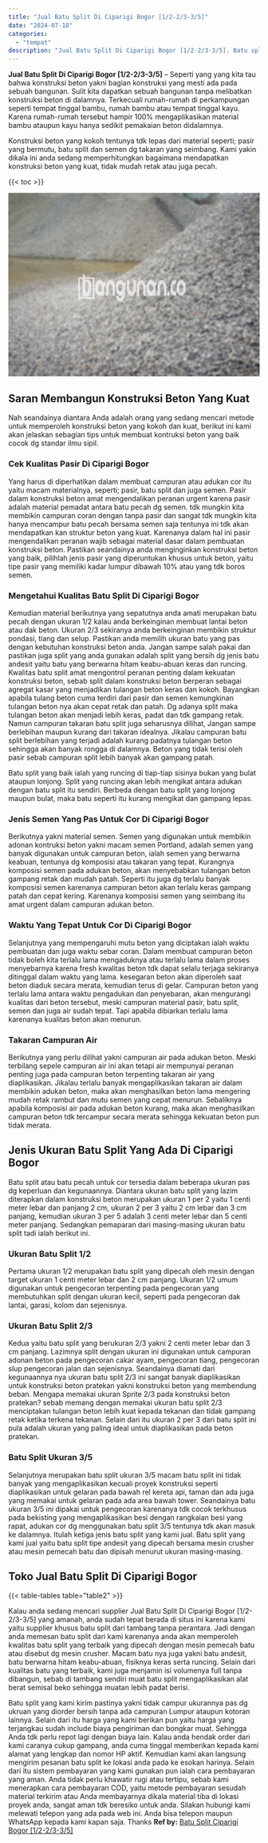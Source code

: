 ```yaml
---
title: "Jual Batu Split Di Ciparigi Bogor [1/2-2/3-3/5]"
date: "2024-07-18"
categories: 
  - "tempat"
description: "Jual Batu Split Di Ciparigi Bogor [1/2-2/3-3/5]. Batu split yang kami kirim pastinya yakni tidak campur ukurannya pas dg ukruan yang diorder bersih tanpa ada..."
---
```


**Jual Batu Split Di Ciparigi Bogor \[1/2-2/3-3/5\]** – Seperti yang yang kita tau bahwa konstruksi beton yakni bagian konstruksi yang mesti ada pada sebuah bangunan. Sulit kita dapatkan sebuah bangunan tanpa melibatkan konstruksi beton di dalamnya. Terkecuali rumah-rumah di perkampungan seperti tempat tinggal bambu, rumah bambu atau tempat tinggal kayu. Karena rumah-rumah tersebut hampir 100% mengaplikasikan material bambu ataupun kayu hanya sedikit pemakaian beton didalamnya.

Konstruksi beton yang kokoh tentunya tdk lepas dari material seperti; pasir yang bermutu, batu split dan semen dg takaran yang seimbang. Kami yakin dikala ini anda sedang memperhitungkan bagaimana mendapatkan konstruksi beton yang kuat, tidak mudah retak atau juga pecah.

{{< toc >}}

![Jual Batu Split Di Ciparigi Bogor [1/2-2/3-3/5]](/images/jual-batu-split-34.png)

## Saran Membangun Konstruksi Beton Yang Kuat

Nah seandainya diantara Anda adalah orang yang sedang mencari metode untuk memperoleh konstruksi beton yang kokoh dan kuat, berikut ini kami akan jelaskan sebagian tips untuk membuat kontruksi beton yang baik cocok dg standar ilmu sipil.

### Cek Kualitas Pasir Di Ciparigi Bogor

Yang harus di diperhatikan dalam membuat campuran atau adukan cor itu yaitu macam materialnya, seperti; pasir, batu split dan juga semen. Pasir dalam konstruksi beton amat mengendalikan peranan urgent karena pasir adalah material pemadat antara batu pecah dg semen. tdk mungkin kita membikin campuran coran dengan tanpa pasir dan sangat tdk mungkin kita hanya mencampur batu pecah bersama semen saja tentunya ini tdk akan mendapatkan kan struktur beton yang kuat. Karenanya dalam hal ini pasir mengendalikan peranan wajib sebagai material dasar dalam pembuatan konstruksi beton. Pastikan seandainya anda menginginkan konstruksi beton yang baik, pilihlah jenis pasir yang diperuntukan khusus untuk beton, yaitu tipe pasir yang memiliki kadar lumpur dibawah 10% atau yang tdk boros semen.

### Mengetahui Kualitas Batu Split Di Ciparigi Bogor

Kemudian material berikutnya yang sepatutnya anda amati merupakan batu pecah dengan ukuran 1/2 kalau anda berkeinginan membuat lantai beton atau dak beton. Ukuran 2/3 sekiranya anda berkeinginan membikin struktur pondasi, tiang dan selup. Pastikan anda memilih ukuran batu yang pas dengan kebutuhan konstruksi beton anda. Jangan sampe salah pakai dan pastikan juga split yang anda gunakan adalah split yang bersih dg jenis batu andesit yaitu batu yang berwarna hitam keabu-abuan keras dan runcing. Kwalitas batu split amat mengontrol peranan penting dalam kekuatan konstruksi beton, sebab split dalam konstruksi beton berperan sebagai agregat kasar yang menjadikan tulangan beton keras dan kokoh. Bayangkan apabila tulang beton cuma terdiri dari pasir dan semen kemungkinan tulangan beton nya akan cepat retak dan patah. Dg adanya split maka tulangan beton akan menjadi lebih keras, padat dan tdk gampang retak. Namun campuran takaran batu split juga seharusnya dilihat, Jangan sampe berlebihan maupun kurang dari takaran idealnya. Jikalau campuran batu split berlebihan yang terjadi adalah kurang padatnya tulangan beton sehingga akan banyak rongga di dalamnya. Beton yang tidak terisi oleh pasir sebab campuran split lebih banyak akan gampang patah.

Batu split yang baik ialah yang runcing di tiap-tiap sisinya bukan yang bulat ataupun lonjong. Split yang runcing akan lebih mengikat antara adukan dengan batu split itu sendiri. Berbeda dengan batu split yang lonjong maupun bulat, maka batu seperti itu kurang mengikat dan gampang lepas.

### Jenis Semen Yang Pas Untuk Cor Di Ciparigi Bogor

Berikutnya yakni material semen. Semen yang digunakan untuk membikin adonan kontruksi beton yakni macam semen Portland, adalah semen yang banyak digunakan untuk campuran beton, ialah semen yang berwarna keabuan, tentunya dg komposisi atau takaran yang tepat. Kurangnya komposisi semen pada adukan beton, akan menyebabkan tulangan beton gampang retak dan mudah patah. Seperti itu juga dg terlalu banyak komposisi semen karenanya campuran beton akan terlalu keras gampang patah dan cepat kering. Karenanya komposisi semen yang seimbang itu amat urgent dalam campuran adukan beton.

### Waktu Yang Tepat Untuk Cor Di Ciparigi Bogor

Selanjutnya yang mempengaruhi mutu beton yang diciptakan ialah waktu pembuatan dan juga waktu sebar coran. Dalam membuat campuran beton tidak boleh kita terlalu lama mengaduknya atau terlalu lama dalam proses menyebarnya karena fresh kwalitas beton tdk dapat selalu terjaga sekiranya ditinggal dalam waktu yang lama. kesegaran beton akan diperoleh saat beton diaduk secara merata, kemudian terus di gelar. Campuran beton yang terlalu lama antara waktu pengadukan dan penyebaran, akan mengurangi kualitas dari beton tersebut, meski campuran material pasir, batu split, semen dan juga air sudah tepat. Tapi apabila dibiarkan terlalu lama karenanya kualitas beton akan menurun.

### Takaran Campuran Air

Berikutnya yang perlu dilihat yakni campuran air pada adukan beton. Meski terbilang sepele campuran air ini akan tetapi air mempunyai peranan penting juga pada campuran beton terpenting takaran air yang diaplikasikan. Jikalau terlalu banyak mengaplikasikan takaran air dalam membikin adukan beton, maka akan menghasilkan beton lama mengering mudah retak rambut dan mutu semen yang cepat menurun. Sebaliknya apabila komposisi air pada adukan beton kurang, maka akan menghasilkan campuran beton tdk tercampur secara merata sehingga kekuatan beton pun tidak merata.

## Jenis Ukuran Batu Split Yang Ada Di Ciparigi Bogor

Batu split atau batu pecah untuk cor tersedia dalam beberapa ukuran pas dg keperluan dan kegunaannya. Diantara ukuran batu split yang lazim diterapkan dalam konstruksi beton merupakan ukuran 1 per 2 yaitu 1 centi meter lebar dan panjang 2 cm, ukuran 2 per 3 yaitu 2 cm lebar dan 3 cm panjang, kemudian ukuran 3 per 5 adalah 3 centi meter lebar dan 5 centi meter panjang. Sedangkan pemaparan dari masing-masing ukuran batu split tadi ialah berikut ini.

### Ukuran Batu Split 1/2

Pertama ukuran 1/2 merupakan batu split yang dipecah oleh mesin dengan target ukuran 1 centi meter lebar dan 2 cm panjang. Ukuran 1/2 umum digunakan untuk pengecoran terpenting pada pengecoran yang membutuhkan split dengan ukuran kecil, seperti pada pengecoran dak lantai, garasi, kolom dan sejenisnya.

### Ukuran Batu Split 2/3

Kedua yaitu batu split yang berukuran 2/3 yakni 2 centi meter lebar dan 3 cm panjang. Lazimnya split dengan ukuran ini digunakan untuk campuran adonan beton pada pengecoran cakar ayam, pengecoran tiang, pengecoran slup pengecoran jalan dan sejenisnya. Seandainya diamati dari kegunaannya nya ukuran batu split 2/3 ini sangat banyak diaplikasikan untuk konstruksi beton pratekan yakni konstruksi beton yang membendung beban. Mengapa memakai ukuran Sprite 2/3 pada konstruksi beton pratekan? sebab memang dengan memakai ukuran batu split 2/3 menciptakan tulangan beton lebih kuat kepada tekanan dan tidak gampang retak ketika terkena tekanan. Selain dari itu ukuran 2 per 3 dari batu split ini pula adalah ukuran yang paling ideal untuk diaplikasikan pada beton pratekan.

### Batu Split Ukuran 3/5

Selanjutnya merupakan batu split ukuran 3/5 macam batu split ini tidak banyak yang mengaplikasikan kecuali proyek konstruksi seperti diaplikasikan untuk gelaran pada bawah rel kereta api, taman dan ada juga yang memakai untuk gelaran pada ada area bawah tower. Seandainya batu ukuran 3/5 ini dipakai untuk pengecoran karenanya tdk cocok terkhusus pada bekisting yang mengaplikasikan besi dengan rangkaian besi yang rapat, adukan cor dg menggunakan batu split 3/5 tentunya tdk akan masuk ke dalamnya. Itulah ketiga jenis batu split yang kami jual. Batu split yang kami jual yaitu batu split tipe andesit yang dipecah bersama mesin crusher atau mesin pemecah batu dan dipisah menurut ukuran masing-masing.

## Toko Jual Batu Split Di Ciparigi Bogor

{{< table-tables table="table2" >}}

Kalau anda sedang mencari supplier Jual Batu Split Di Ciparigi Bogor \[1/2-2/3-3/5\] yang amanah, anda sudah tepat berada di situs ini karena kami yaitu supplier khusus batu split dari tambang tanpa perantara. Jadi dengan anda memesan batu split dari kami karenanya anda akan memperoleh kwalitas batu split yang terbaik yang dipecah dengan mesin pemecah batu atau disebut dg mesin crusher. Macam batu nya juga yakni batu andesit, batu berwarna hitam keabu-abuan, fisiknya keras serta runcing. Selain dari kualitas batu yang terbaik, kami juga menjamin isi volumenya full tanpa dibangun, sebab di tambang sendiri muat batu split mengaplikasikan alat berat semisal beko sehingga muatan lebih padat berisi.

Batu split yang kami kirim pastinya yakni tidak campur ukurannya pas dg ukruan yang diorder bersih tanpa ada campuran Lumpur ataupun kotoran lainnya. Selain dari itu harga yang kami berikan pun yaitu harga yang terjangkau sudah include biaya pengiriman dan bongkar muat. Sehingga Anda tdk perlu repot lagi dengan biaya lain. Kalau anda hendak order dari kami caranya cukup gampang, anda cuma tinggal memberikan kepada kami alamat yang lengkap dan nomor HP aktif. Kemudian kami akan langsung mengirim pesanan batu split ke lokasi anda pada ke esokan harinya. Selain dari itu sistem pembayaran yang kami gunakan pun ialah cara pembayaran yang aman. Anda tidak perlu khawatir rugi atau tertipu, sebab kami menerapkan cara pembayaran COD, yaitu metode pembayaran sesudah material terkirim atau Anda membayarnya dikala material tiba di lokasi proyek anda, sangat aman tdk beresiko untuk anda. Silakan hubungi kami melewati telepon yang ada pada web ini. Anda bisa telepon maupun WhatsApp kepada kami kapan saja. Thanks
**Ref by:** [Batu Split Ciparigi Bogor [1/2-2/3-3/5]](https://id.wikipedia.org/wiki/Batu)
